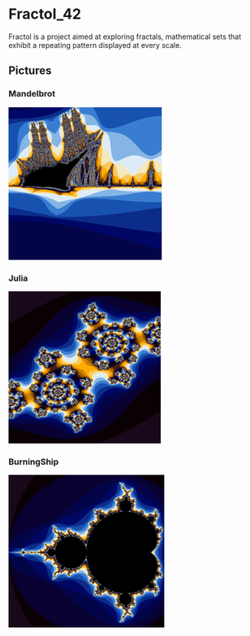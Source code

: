 # Fractol_42
Fractol is a project aimed at exploring fractals, mathematical sets that exhibit a repeating pattern displayed at every scale.

## Pictures
### Mandelbrot

![alt tag](./unknown.png)

### Julia
![alt tag](./unknown-1.png)

### BurningShip
![alt tag](./unknown-2.png)
